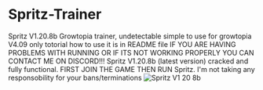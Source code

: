 # Spritz-Trainer
Spritz V1.20.8b Growtopia trainer, undetectable simple to use for growtopia V4.09 only totorial how to use it is in README file
IF YOU ARE HAVING PROBLEMS WITH RUNNING OR IF ITS NOT WORKING PROPERLY YOU CAN CONTACT ME ON DISCORD!!! Spritz V1.20.8b (latest version) cracked and fully functional. FIRST JOIN THE GAME THEN RUN Spritz. I'm not taking any responsobility for your bans/terminations
![Spritz V1 20 8b](https://user-images.githubusercontent.com/118601662/202852489-22c5fec5-2d45-429c-91cb-769bbdd424cb.png)
